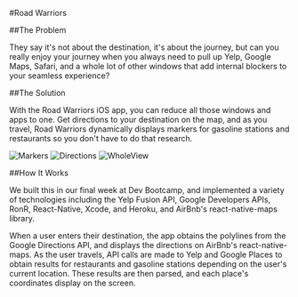 #Road Warriors

##The Problem

They say it's not about the destination, it's about the journey, but can you really enjoy your journey when you always need to pull up Yelp, Google Maps, Safari, and a whole lot of other windows that add internal blockers to your seamless experience?

##The Solution

With the Road Warriors iOS app, you can reduce all those windows and apps to one. Get directions to your destination on the map, and as you travel, Road Warriors dynamically displays markers for gasoline stations and restaurants so you don't have to do that research.

![Markers](./images/RWimage1.png)
![Directions](./images/RWimage2.png)
![WholeView](./images/RWimage3.png)


##How It Works

We built this in our final week at Dev Bootcamp, and implemented a variety of technologies including the Yelp Fusion API, Google Developers APIs, RonR, React-Native, Xcode, and Heroku, and AirBnb's react-native-maps library.

When a user enters their destination, the app obtains the polylines from the Google Directions API, and displays the directions on AirBnb's react-native-maps. As the user travels, API calls are made to Yelp and Google Places to obtain results for restaurants and gasoline stations depending on the user's current location. These results are then parsed, and each place's coordinates display on the screen.

